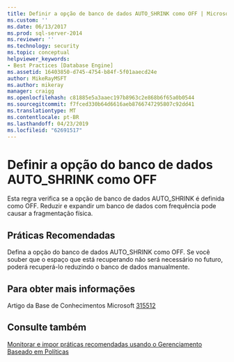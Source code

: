 ```yaml
---
title: Definir a opção de banco de dados AUTO_SHRINK como OFF | Microsoft Docs
ms.custom: ''
ms.date: 06/13/2017
ms.prod: sql-server-2014
ms.reviewer: ''
ms.technology: security
ms.topic: conceptual
helpviewer_keywords:
- Best Practices [Database Engine]
ms.assetid: 16403850-d745-4754-b84f-5f01aaecd24e
author: MikeRayMSFT
ms.author: mikeray
manager: craigg
ms.openlocfilehash: c81885e5a3aaec197b8963c2e868b6f65a0b0544
ms.sourcegitcommit: f7fced330b64d6616aeb8766747295807c92dd41
ms.translationtype: MT
ms.contentlocale: pt-BR
ms.lasthandoff: 04/23/2019
ms.locfileid: "62691517"
---
```

# <a name="set-the-autoshrink-database-option-to-off"></a>Definir a opção do banco de dados AUTO_SHRINK como OFF
  Esta regra verifica se a opção de banco de dados AUTO_SHRINK é definida como OFF. Reduzir e expandir um banco de dados com frequência pode causar a fragmentação física.  
  
## <a name="best-practices-recommendations"></a>Práticas Recomendadas  
 Defina a opção do banco de dados AUTO_SHRINK como OFF. Se você souber que o espaço que está recuperando não será necessário no futuro, poderá recuperá-lo reduzindo o banco de dados manualmente.  
  
## <a name="for-more-information"></a>Para obter mais informações  
 Artigo da Base de Conhecimentos Microsoft [315512](https://go.microsoft.com/fwlink/?linkid=117750)  
  
## <a name="see-also"></a>Consulte também  
 [Monitorar e impor práticas recomendadas usando o Gerenciamento Baseado em Políticas](monitor-and-enforce-best-practices-by-using-policy-based-management.md)  
  
  
